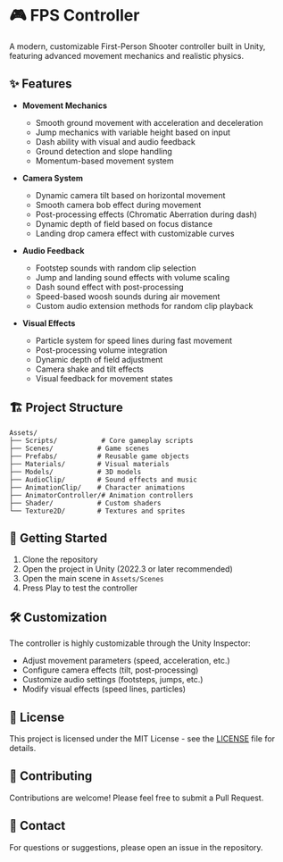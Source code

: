 # 🎮 FPS Controller

A modern, customizable First-Person Shooter controller built in Unity, featuring advanced movement mechanics and realistic physics.

## ✨ Features

- **Movement Mechanics**
  - Smooth ground movement with acceleration and deceleration
  - Jump mechanics with variable height based on input
  - Dash ability with visual and audio feedback
  - Ground detection and slope handling
  - Momentum-based movement system

- **Camera System**
  - Dynamic camera tilt based on horizontal movement
  - Smooth camera bob effect during movement
  - Post-processing effects (Chromatic Aberration during dash)
  - Dynamic depth of field based on focus distance
  - Landing drop camera effect with customizable curves

- **Audio Feedback**
  - Footstep sounds with random clip selection
  - Jump and landing sound effects with volume scaling
  - Dash sound effect with post-processing
  - Speed-based woosh sounds during air movement
  - Custom audio extension methods for random clip playback

- **Visual Effects**
  - Particle system for speed lines during fast movement
  - Post-processing volume integration
  - Dynamic depth of field adjustment
  - Camera shake and tilt effects
  - Visual feedback for movement states

## 🏗️ Project Structure

```
Assets/
├── Scripts/           # Core gameplay scripts
├── Scenes/           # Game scenes
├── Prefabs/          # Reusable game objects
├── Materials/        # Visual materials
├── Models/           # 3D models
├── AudioClip/        # Sound effects and music
├── AnimationClip/    # Character animations
├── AnimatorController/# Animation controllers
├── Shader/           # Custom shaders
└── Texture2D/        # Textures and sprites
```

## 🚀 Getting Started

1. Clone the repository
2. Open the project in Unity (2022.3 or later recommended)
3. Open the main scene in `Assets/Scenes`
4. Press Play to test the controller

## 🛠️ Customization

The controller is highly customizable through the Unity Inspector:
- Adjust movement parameters (speed, acceleration, etc.)
- Configure camera effects (tilt, post-processing)
- Customize audio settings (footsteps, jumps, etc.)
- Modify visual effects (speed lines, particles)

## 📝 License

This project is licensed under the MIT License - see the [LICENSE](LICENSE) file for details.

## 🤝 Contributing

Contributions are welcome! Please feel free to submit a Pull Request.

## 📧 Contact

For questions or suggestions, please open an issue in the repository. 

